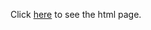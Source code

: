 Click [here](https://github.com/dvdb97/Lichess4545-Visualizations/blob/main/Visualizations.html) to see the html page.
